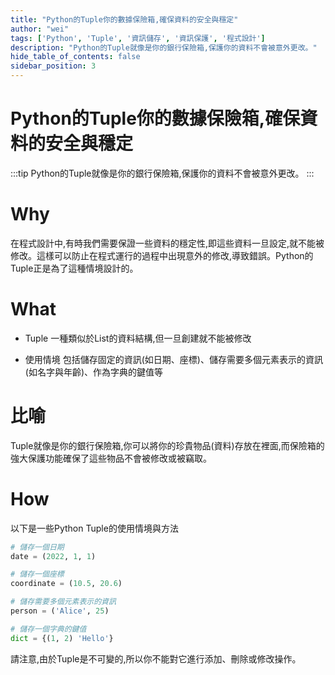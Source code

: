 ```yaml
---
title: "Python的Tuple你的數據保險箱,確保資料的安全與穩定"
author: "wei"
tags: ['Python', 'Tuple', '資訊儲存', '資訊保護', '程式設計']
description: "Python的Tuple就像是你的銀行保險箱,保護你的資料不會被意外更改。"
hide_table_of_contents: false
sidebar_position: 3
---
```


# Python的Tuple你的數據保險箱,確保資料的安全與穩定

:::tip
Python的Tuple就像是你的銀行保險箱,保護你的資料不會被意外更改。
:::

# Why

在程式設計中,有時我們需要保證一些資料的穩定性,即這些資料一旦設定,就不能被修改。這樣可以防止在程式運行的過程中出現意外的修改,導致錯誤。Python的Tuple正是為了這種情境設計的。

# What

- Tuple 一種類似於List的資料結構,但一旦創建就不能被修改

- 使用情境 包括儲存固定的資訊(如日期、座標)、儲存需要多個元素表示的資訊(如名字與年齡)、作為字典的鍵值等

# 比喻

Tuple就像是你的銀行保險箱,你可以將你的珍貴物品(資料)存放在裡面,而保險箱的強大保護功能確保了這些物品不會被修改或被竊取。

# How

以下是一些Python Tuple的使用情境與方法

```python
# 儲存一個日期
date = (2022, 1, 1)

# 儲存一個座標
coordinate = (10.5, 20.6)

# 儲存需要多個元素表示的資訊
person = ('Alice', 25)

# 儲存一個字典的鍵值
dict = {(1, 2) 'Hello'}
```

請注意,由於Tuple是不可變的,所以你不能對它進行添加、刪除或修改操作。

